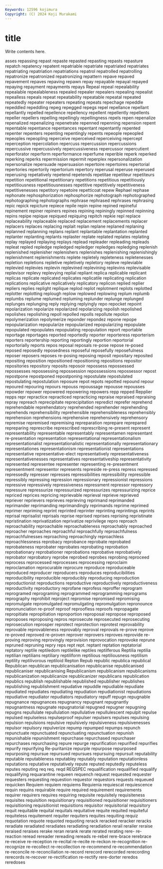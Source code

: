 ```yaml
---
Keywords: 12596 kojimura
Copyright: (C) 2024 Koji Murakami
---
```


# title

Write contents here.



asses repassing repast repaste repasted repasting repasts repasture repatch
repatency repatent repatriable repatriate repatriated repatriates repatriating repatriation repatriations repatrol
repatrolled repatrolling repatronize repatronized repatronizing repattern repave repaved repavement repaves
repaving repawn repay repayable repayal repayed repaying repayment repayments repays
Repeal repeal repealability repealable repealableness repealed repealer repealers repealing repealist
repealless repeals repeat repeatability repeatable repeatal repeated repeatedly repeater repeaters
repeating repeats repechage repeddle repeddled repeddling repeg repegged repegs repel
repellance repellant repellantly repelled repellence repellency repellent repellently repellents repeller
repellers repelling repellingly repellingness repels repen repenalize repenalized repenalizing repenetrate
repenned repenning repension repent repentable repentance repentances repentant repentantly repented
repenter repenters repenting repentingly repents repeople repeopled repeoples repeopling reperceive
reperceived reperceiving repercept reperception repercolation repercuss repercussion repercussions repercussive repercussively
repercussiveness repercussor repercutient reperforator reperform reperformance reperfume reperible reperk reperked
reperking reperks repermission repermit reperplex repersonalization repersonalize repersuade repersuasion repertoire
repertoires repertorial repertories repertorily repertorium repertory reperusal reperuse reperused reperusing
repetatively repetend repetends repetitae repetiteur repetiteurs repetition repetitional repetitionary repetitions
repetitious repetitiously repetitiousness repetitiousnesses repetitive repetitively repetitiveness repetitivenesses repetitory repetoire
repetticoat repew Rephael rephase rephonate rephosphorization rephosphorize rephotograph rephotographed rephotographing
rephotographs rephrase rephrased rephrases rephrasing repic repick repicture repiece repile
repin repine repined repineful repinement repiner repiners repines repining repiningly
repinned repinning repins repipe repique repiqued repiquing repitch repkie repl
replace replaceability replaceable replaced replacement replacements replacer replacers replaces replacing
replait replan replane replaned replaning replanned replanning replans replant replantable
replantation replanted replanter replanting replants replaster replate replated replates replating
replay replayed replaying replays replead repleader repleading repleads repleat repled
repledge repledged repledger repledges repledging replenish replenished replenisher replenishers replenishes
replenishing replenishingly replenishment replenishments replete repletely repleteness repletenesses repletion repletions
repletive repletively repletory repleve repleviable replevied replevies replevin replevined replevining
replevins replevisable replevisor replevy replevying replial repliant replica replicable replicant
replicas replicate replicated replicates replicatile replicating replication replications replicative replicatively
replicatory replicon replied replier repliers replies replight replique replod replot
replotment replots replotted replotter replotting replough replow replowed replowing replum
replumb replumbs replume replumed repluming replunder replunge replunged replunges replunging
reply replying replyingly repo repocket repoint repolarization repolarize repolarized repolarizing
repolish repolished repolishes repolishing repoll repolled repolls repollute repolon repolymerization
repolymerize reponder repondez repone repope repopularization repopularize repopularized repopularizing repopulate
repopulated repopulates repopulating repopulation report reportable reportage reportages reported reportedly
reporter reporteress reporterism reporters reportership reporting reportingly reportion reportorial reportorially
reports repos reposal reposals re-pose repose re-posed reposed reposedly reposedness
reposeful reposefully reposefulness reposer reposers reposes re-posing reposing reposit repositary
reposited repositing reposition repositioned repositioning repositions repositor repositories repository reposits
reposoir repossess repossessed repossesses repossessing repossession repossessions repossessor repost repostpone
repostponed repostponing repostulate repostulated repostulating repostulation reposure repot repots repotted
repound repour repoured repouring repours repouss repoussage repousse repousses repowder
repower repowered repowering repowers repp repped Repplier repps repr repractice
repracticed repracticing repraise repraised repraising repray repreach reprecipitate reprecipitation repredict
reprefer reprehend reprehendable reprehendatory reprehended reprehender reprehending reprehends reprehensibility reprehensible
reprehensibleness reprehensibly reprehension reprehensions reprehensive reprehensively reprehensory repremise repremised repremising
repreparation reprepare reprepared repreparing represcribe represcribed represcribing re-present represent representability
representable representably representamen representant re-presentation representation representational representationalism representationalist representationalistic
representationally representationary representationes representationism representationist representations representative representative-elect representatively representativeness
representativenesses representatives representativeship representativity represented representee representer representing re-presentment representment
representor represents represide re-press repress repressed repressedly represser represses repressibilities
repressibility repressible repressibly repressing repression repressionary repressionist repressions repressive repressively
repressiveness repressment repressor repressory repressure repressurize repressurized repressurizes repressurizing reprice
repriced reprices repricing reprievable reprieval reprieve reprieved repriever reprievers reprieves
reprieving reprimand reprimanded reprimander reprimanding reprimandingly reprimands reprime reprimed reprimer
repriming reprint reprinted reprinter reprinting reprintings reprints reprisal reprisalist reprisals
reprise reprised reprises reprising repristinate repristination reprivatization reprivatize reprivilege repro
reproach reproachability reproachable reproachableness reproachably reproached reproacher reproaches reproachful reproachfully
reproachfulness reproachfulnesses reproaching reproachingly reproachless reproachlessness reprobacy reprobance reprobate reprobated
reprobateness reprobater reprobates reprobating reprobation reprobationary reprobationer reprobations reprobative reprobatively
reprobator reprobatory reprobe reprobed reprobes reprobing reproceed reprocess reprocessed reprocesses
reprocessing reproclaim reproclamation reprocurable reprocure reproduce reproduceable reproduced reproducer reproducers
reproduces reproducibilities reproducibility reproducible reproducibly reproducing reproduction reproductionist reproductions reproductive
reproductively reproductiveness reproductivity reproductory reprofane reprofess reproffer reprogram reprogramed reprograming
reprogrammed reprogramming reprograms reprography reprohibit reproject repromise repromised repromising repromulgate
repromulgated repromulgating repromulgation repronounce repronunciation re-proof reproof reproofless reproofs repropagate
repropitiate repropitiation reproportion reproposal repropose reproposed reproposes reproposing repros reprosecute
reprosecuted reprosecuting reprosecution reprosper reprotect reprotection reprotest reprovability reprovable reprovableness
reprovably reproval reprovals re-prove reprove re-proved reproved re-proven reprover reprovers
reproves reprovide re-proving reproving reprovingly reprovision reprovocation reprovoke reprune repruned
repruning repry reps rept rept. reptant reptation reptatorial reptatory reptile
reptiledom reptilelike reptiles reptilferous Reptilia reptilia reptilian reptilians reptiliary reptiliform
reptilious reptiliousness reptilism reptility reptilivorous reptiloid Repton Repub republic republica
republical Republican republican republicanisation republicanise republicanised republicaniser republicanising Republicanism republicanism
republicanisms republicanization republicanize republicanizer republicans republication republics republish republishable republished
republisher republishes republishing republishment repudative repuddle repudiable repudiate repudiated repudiates
repudiating repudiation repudiationist repudiations repudiative repudiator repudiators repudiatory repuff repugn
repugnable repugnance repugnances repugnancy repugnant repugnantly repugnantness repugnate repugnatorial repugned
repugner repugning repugns repullulate repullulation repullulative repullulescent repulpit repulse repulsed
repulseless repulseproof repulser repulsers repulses repulsing repulsion repulsions repulsive repulsively
repulsiveness repulsivenesses repulsor repulsory repulverize repump repumped repumps repunch repunctuate
repunctuated repunctuating repunctuation repunish repunishable repunishment repurchase repurchased repurchaser repurchases
repurchasing repure repurge repurification repurified repurifies repurify repurifying Re-puritanize repurple
repurpose repurposed repurposing repursue repursued repursues repursuing repursuit reputability reputable
reputableness reputabley reputably reputation reputationless reputations reputative reputatively repute reputed
reputedly reputeless reputes reputing req req. reqd REQSPEC requalification requalified
requalify requalifying requarantine requeen requench request requested requester requesters requesting
requestion requestor requestors requests requeued requicken Requiem requiem requiems Requienia
requiescat requiescence requin requins requirable require required requirement requirements requirer
requirers requires requiring requisite requisitely requisiteness requisites requisition requisitionary requisitioned
requisitioner requisitioners requisitioning requisitionist requisitions requisitor requisitorial requisitory requit requitable
requital requitals requitative requite requited requiteful requiteless requitement requiter requiters
requites requiting requiz requotation requote requoted requoting rerack reracked reracker
reracks reradiate reradiated reradiates reradiating reradiation rerail rerailer reraise reraised
reraises rerake reran rerank rerate rerated rerating rere- re-reaction reread
rereader rereading rereads re-rebel rere-brace rerebrace re-receive re-reception re-recital re-recite
re-reckon re-recognition re-recognize re-recollect re-recollection re-recommend re-recommendation re-reconcile re-reconciliation re-record
rerecord rerecorded rerecording rerecords re-recover re-rectification re-rectify rere-dorter reredos reredoses
